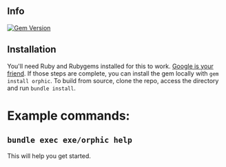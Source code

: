 ## Info

[![Gem Version](https://badge.fury.io/rb/orphic.svg)](https://badge.fury.io/rb/orphic)

## Installation

You'll need Ruby and Rubygems installed for this to work. [Google is your friend](https://lmgtfy.com/?q=install+ruby+and+rubygems). If those steps are complete, you can install the gem locally with `gem install orphic`. To build from source, clone the repo, access the directory and run `bundle install`.

# Example commands:

## `bundle exec exe/orphic help`

This will help you get started.
